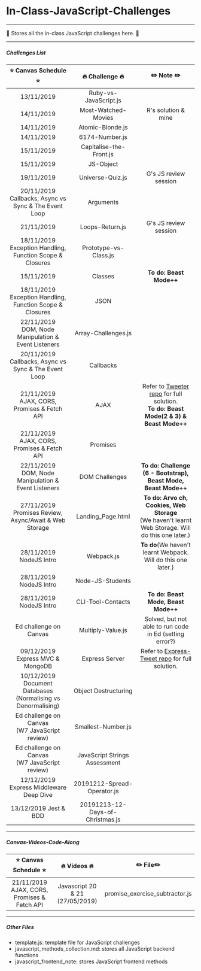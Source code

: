 # In-Class-JavaScript-Challenges

---
:whale: Stores all the in-class JavaScript challenges here. :whale: 

---
##### Challenges List

|:star: Canvas Schedule :star:|     :fire: Challenge :fire:     |   :pencil2: Note :pencil2:       | 
|:----------------------------:|:-------------------------------:|:-------------------------------:|
|13/11/2019            |       Ruby-vs-JavaScript.js     |                                         |
|14/11/2019            |       Most-Watched-Movies       |        R's solution & mine              |
|14/11/2019            |       Atomic-Blonde.js          |                                         |
|14/11/2019            |       6174-Number.js            |                                         |
|15/11/2019            |       Capitalise-the-Front.js   |                                         |
|15/11/2019            |       JS-Object                 |                                         |
|19/11/2019            |       Universe-Quiz.js          |        G's JS review session            |
|20/11/2019</br>Callbacks, Async vs Sync & The Event Loop|Arguments|                               |
|21/11/2019            |       Loops-Return.js           |        G's JS review session            |
|18/11/2019</br>Exception Handling, Function Scope & Closures| Prototype-vs-Class.js|              |
|15/11/2019            |       Classes                   |        __To do: Beast Mode++__          |
|18/11/2019</br>Exception Handling, Function Scope & Closures|       JSON   |                      |
|22/11/2019</br>DOM, Node Manipulation & Event Listeners|Array-Challenges.js|                      |
|20/11/2019</br>Callbacks, Async vs Sync & The Event Loop|Callbacks|                               |
|21/11/2019</br>AJAX, CORS, Promises & Fetch API|AJAX        | Refer to [Tweeter repo](https://github.com/EllieChen-Git/Tweeter) for full solution.</br>__To do: Beast Mode(2 & 3) & Beast Mode++__          |         
|21/11/2019</br>AJAX, CORS, Promises & Fetch API|Promises    |                                     |    
|22/11/2019</br>DOM, Node Manipulation & Event Listeners|DOM Challenges|  __To do: Challenge (6 - Bootstrap), Beast Mode, Beast Mode++__                                                                         |   
|27/11/2019</br>Promises Review, Async/Await & Web Storage|Landing_Page.html|__To do: Arvo ch, Cookies, Web Storage__</br>(We haven't learnt Web Storage. Will do this one later.)                             | 
|28/11/2019 NodeJS Intro|Webpack.js|__To do__(We haven't learnt Webpack. Will do this one later.)  |            
|28/11/2019 NodeJS Intro|Node-JS-Students|                                                         |
|28/11/2019 NodeJS Intro|CLI-Tool-Contacts|__To do: Beast Mode, Beast Mode++__                     |
|Ed challenge on Canvas |Multiply-Value.js| Solved, but not able to run code in Ed (setting error?)|
|09/12/2019 Express MVC & MongoDB|Express Server| Refer to [Express-Tweet repo](https://github.com/EllieChen-Git/Express-Tweet) for full solution.| 
|10/12/2019</br>Document Databases (Normalising vs Denormalising)|Object Destructuring|            |
|Ed challenge on Canvas<br>(W7 JavaScript review) |Smallest-Number.js|                             |
|Ed challenge on Canvas<br>(W7 JavaScript review) |JavaScript Strings Assessment |                 |
|12/12/2019<br>Express Middleware Deep Dive|20191212-Spread-Operator.js|                           |
|13/12/2019 Jest & BDD|20191213-12-Days-of-Christmas.js|                                           |


---

##### Canvas-Videos-Code-Along

|    :star: Canvas Schedule :star:     |       :fire: Videos :fire:      |   :pencil2: File:pencil2:      | 
|:------------------------------------:|:-------------------------------:|:------------------------------:|
| 21/11/2019 AJAX, CORS, Promises & Fetch API| Javascript 20 & 21 (27/05/2019) | promise_exercise_subtractor.js |


---
##### Other Files

- template.js: template file for JavaScript challenges
- javascript_methods_collection.md: stores all JavaScript backend functions
- javascript_frontend_note: stores JavaScript frontend methods
